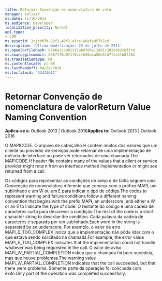 ```yaml
---
title: Retornar Convenção de nomenclatura de valor
manager: soliver
ms.date: 11/16/2014
ms.audience: Developer
localization_priority: Normal
api_type:
- COM
ms.assetid: 2c1cdd7b-82f1-46f2-a7ce-e0efe857b7cd
description: 'Última modificação: 23 de julho de 2011'
ms.openlocfilehash: 6786e1ca901215abd709a11401c3026d62c6ffc8
ms.sourcegitcommit: 8657170d071f9bcf680aba50b9c07f2a4fb82283
ms.translationtype: MT
ms.contentlocale: pt-BR
ms.lasthandoff: 04/28/2019
ms.locfileid: "33423612"
---
```

# <a name="return-value-naming-convention"></a><span data-ttu-id="568b1-103">Retornar Convenção de nomenclatura de valor</span><span class="sxs-lookup"><span data-stu-id="568b1-103">Return Value Naming Convention</span></span>

  
  
<span data-ttu-id="568b1-104">**Aplica-se a**: Outlook 2013 | Outlook 2016</span><span class="sxs-lookup"><span data-stu-id="568b1-104">**Applies to**: Outlook 2013 | Outlook 2016</span></span> 
  
<span data-ttu-id="568b1-105">O MAPICODE. O arquivo de cabeçalho H contém muitos dos valores que um cliente ou provedor de serviços pode retornar de uma implementação de método de interface ou pode ver retornados de uma chamada.</span><span class="sxs-lookup"><span data-stu-id="568b1-105">The MAPICODE.H header file contains many of the values that a client or service provider might return from an interface method implementation or might see returned from a call.</span></span>
  
<span data-ttu-id="568b1-106">Os códigos para representar as condições de aviso e de falha seguem uma Convenção de nomenclatura diferente que começa com o prefixo MAPI, um sublinhado e um W ou um E para indicar o tipo de código.</span><span class="sxs-lookup"><span data-stu-id="568b1-106">The codes to represent warning and failure conditions follow a different naming convention that begins with the prefix MAPI, an underscore, and either a W or an E to indicate the type of code.</span></span> <span data-ttu-id="568b1-107">O restante do código é uma cadeia de caracteres curta para descrever a condição.</span><span class="sxs-lookup"><span data-stu-id="568b1-107">The rest of the code is a short character string to describe the condition.</span></span> <span data-ttu-id="568b1-108">Cada palavra da cadeia de caracteres é separada por um sublinhado.</span><span class="sxs-lookup"><span data-stu-id="568b1-108">Each word in the string is separated by an underscore.</span></span> <span data-ttu-id="568b1-109">Por exemplo, o valor de erro MAPI_E_TOO_COMPLEX indica que a implementação não pôde lidar com o que estava sendo solicitado na chamada.</span><span class="sxs-lookup"><span data-stu-id="568b1-109">For example, the error value MAPI_E_TOO_COMPLEX indicates that the implementation could not handle whatever was being requested in the call.</span></span> <span data-ttu-id="568b1-110">O valor de aviso MAPI_W_PARTIAL_COMPLETION indica que a chamada foi bem-sucedida, mas que houve problemas.</span><span class="sxs-lookup"><span data-stu-id="568b1-110">The warning value MAPI_W_PARTIAL_COMPLETION indicates that the call succeeded, but that there were problems.</span></span> <span data-ttu-id="568b1-111">Somente parte da operação foi concluída com êxito.</span><span class="sxs-lookup"><span data-stu-id="568b1-111">Only part of the operation was completed successfully.</span></span>
  

